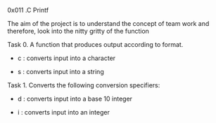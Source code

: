 0x011 .C Printf

The aim of the project is to understand the concept of team work and therefore, look into the nitty gritty of the <printf> function

Task 0. A function that produces output according to format.

  - c : converts input into a character

  - s : converts input into a string

Task 1. Converts the following conversion specifiers:

  - d : converts input into a base 10 integer

  - i : converts input into an integer
